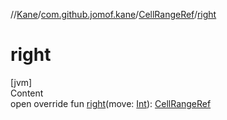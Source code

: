 //[Kane](../../index.md)/[com.github.jomof.kane](../index.md)/[CellRangeRef](index.md)/[right](right.md)



# right  
[jvm]  
Content  
open override fun [right](right.md)(move: [Int](https://kotlinlang.org/api/latest/jvm/stdlib/kotlin/-int/index.html)): [CellRangeRef](index.md)  



